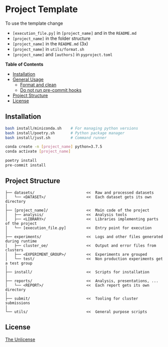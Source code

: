 # Project Template

To use the template change
* `[execution_file.py]` in `[project_name]` and in the `README.md`
* `[project_name]` in the folder structure
* `[project_name]` in the `README.md` (3x)
* `[project_name]` in `utils/format.sh`
* `[project_name]` and `[authors]` in `pyproject.toml`


**Table of Contents**

 * [Installation](#installation)
 * [General Usage](#general-usage)
    * [Format and clean](#format-and-clean)
    * [Do not run pre-commit hooks](#do-not-run-pre-commit-hooks)
 * [Project Structure](#project-structure)
 * [License](#license)


## Installation

```bash
bash install/miniconda.sh    # For managing python versions
bash install/poetry.sh       # Python package manager
bash install/just.sh         # Command runner
```

```bash
conda create -n [project_name] python=3.7.5
conda activate [project_name]
```

```bash
poetry install
pre-commit install
```

## Project Structure

```
├── datasets/                       <<  Raw and processed datasets
│   └── <DATASET>/                  <<  Each dataset gets its own directory
│
├── [project_name]/                 <<  Main code of the project
│   ├── analysis/                   <<  Analysis tools
│   ├── <LIBRARY>/                  <<  Libraries implementing parts of the project
│   └── [execution_file.py]         <<  Entry point for execution
│
├── experiments/                    <<  Logs and other files generated during runtime
│   ├── cluster_oe/                 <<  Output and error files from clusters
│   ├── <EXPERIMENT_GROUP>/         <<  Experiments are grouped
│   └── test/                       <<  Non production experiments get a test group
│
├── install/                        <<  Scripts for installation
│
├── reports/                        <<  Analysis, presentations, ...
│   └── <REPORT>/                   <<  Each report gets its own directory
│
├── submit/                         <<  Tooling for cluster submissions
│
└── utils/                          <<  General purpose scripts
```

## License

[The Unlicense](LICENSE)
